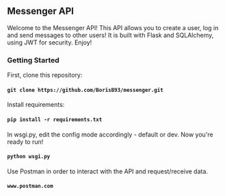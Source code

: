 ## Messenger API
Welcome to the Messenger API!
This API allows you to create a user, log in and send messages to other users!
It is built with Flask and SQLAlchemy, using JWT for security. Enjoy!

### Getting Started 
First, clone this repository:

#### `git clone https://github.com/BorisB93/messenger.git`

Install requirements:

#### `pip install -r requirements.txt`

In wsgi.py, edit the config mode accordingly - default or dev. Now you're ready to run!

#### `python wsgi.py`

Use Postman in order to interact with the API and request/receive data.

#### `www.postman.com`